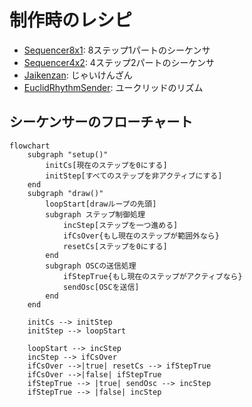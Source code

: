 # 制作時のレシピ

- [Sequencer8x1](Sequencer8x1): 8ステップ1パートのシーケンサ
- [Sequencer4x2](Sequencer4x2): 4ステップ2パートのシーケンサ
- [Jaikenzan](Jaikenzan): じゃいけんざん
- [EuclidRhythmSender](EuclidRhythmSender): ユークリッドのリズム

## シーケンサーのフローチャート

```mermaid
flowchart
    subgraph "setup()"
        initCs[現在のステップを0にする]
        initStep[すべてのステップを非アクティブにする]
    end
    subgraph "draw()"
        loopStart[drawループの先頭]
        subgraph ステップ制御処理
            incStep[ステップを一つ進める]
            ifCsOver{もし現在のステップが範囲外なら}
            resetCs[ステップを0にする]
        end
        subgraph OSCの送信処理
            ifStepTrue{もし現在のステップがアクティブなら}
            sendOsc[OSCを送信]
        end
    end

    initCs --> initStep
    initStep --> loopStart

    loopStart --> incStep
    incStep --> ifCsOver
    ifCsOver -->|true| resetCs --> ifStepTrue
    ifCsOver -->|false| ifStepTrue
    ifStepTrue --> |true| sendOsc --> incStep
    ifStepTrue --> |false| incStep
```
